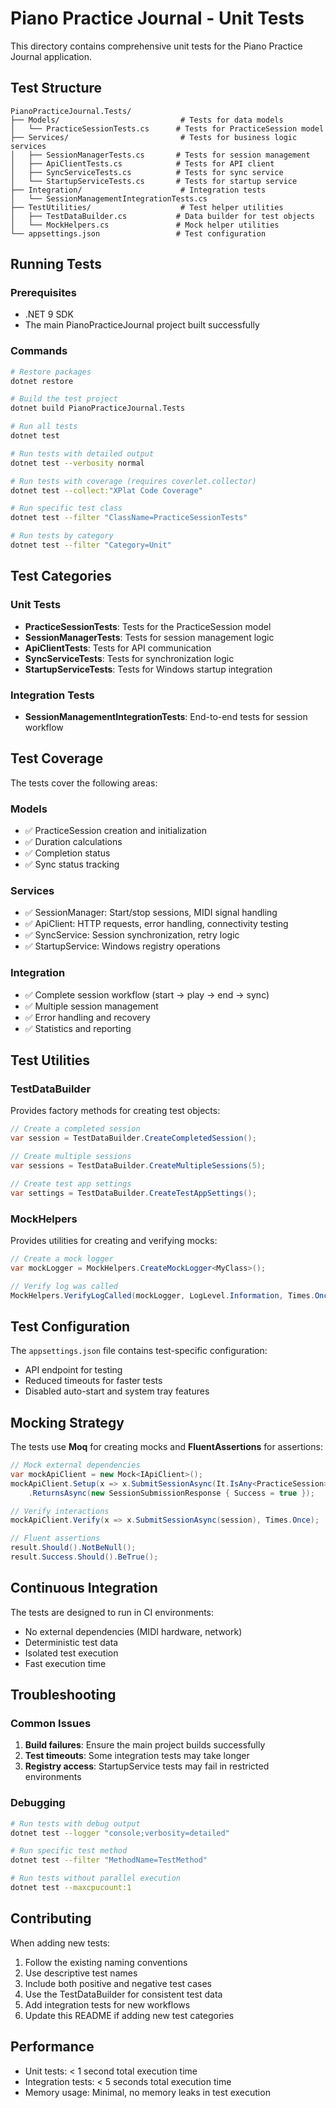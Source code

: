 # Piano Practice Journal - Unit Tests

This directory contains comprehensive unit tests for the Piano Practice Journal application.

## Test Structure

```
PianoPracticeJournal.Tests/
├── Models/                           # Tests for data models
│   └── PracticeSessionTests.cs      # Tests for PracticeSession model
├── Services/                         # Tests for business logic services
│   ├── SessionManagerTests.cs       # Tests for session management
│   ├── ApiClientTests.cs            # Tests for API client
│   ├── SyncServiceTests.cs          # Tests for sync service
│   └── StartupServiceTests.cs       # Tests for startup service
├── Integration/                      # Integration tests
│   └── SessionManagementIntegrationTests.cs
├── TestUtilities/                    # Test helper utilities
│   ├── TestDataBuilder.cs           # Data builder for test objects
│   └── MockHelpers.cs               # Mock helper utilities
└── appsettings.json                 # Test configuration
```

## Running Tests

### Prerequisites
- .NET 9 SDK
- The main PianoPracticeJournal project built successfully

### Commands

```bash
# Restore packages
dotnet restore

# Build the test project
dotnet build PianoPracticeJournal.Tests

# Run all tests
dotnet test

# Run tests with detailed output
dotnet test --verbosity normal

# Run tests with coverage (requires coverlet.collector)
dotnet test --collect:"XPlat Code Coverage"

# Run specific test class
dotnet test --filter "ClassName=PracticeSessionTests"

# Run tests by category
dotnet test --filter "Category=Unit"
```

## Test Categories

### Unit Tests
- **PracticeSessionTests**: Tests for the PracticeSession model
- **SessionManagerTests**: Tests for session management logic
- **ApiClientTests**: Tests for API communication
- **SyncServiceTests**: Tests for synchronization logic
- **StartupServiceTests**: Tests for Windows startup integration

### Integration Tests
- **SessionManagementIntegrationTests**: End-to-end tests for session workflow

## Test Coverage

The tests cover the following areas:

### Models
- ✅ PracticeSession creation and initialization
- ✅ Duration calculations
- ✅ Completion status
- ✅ Sync status tracking

### Services
- ✅ SessionManager: Start/stop sessions, MIDI signal handling
- ✅ ApiClient: HTTP requests, error handling, connectivity testing
- ✅ SyncService: Session synchronization, retry logic
- ✅ StartupService: Windows registry operations

### Integration
- ✅ Complete session workflow (start → play → end → sync)
- ✅ Multiple session management
- ✅ Error handling and recovery
- ✅ Statistics and reporting

## Test Utilities

### TestDataBuilder
Provides factory methods for creating test objects:
```csharp
// Create a completed session
var session = TestDataBuilder.CreateCompletedSession();

// Create multiple sessions
var sessions = TestDataBuilder.CreateMultipleSessions(5);

// Create test app settings
var settings = TestDataBuilder.CreateTestAppSettings();
```

### MockHelpers
Provides utilities for creating and verifying mocks:
```csharp
// Create a mock logger
var mockLogger = MockHelpers.CreateMockLogger<MyClass>();

// Verify log was called
MockHelpers.VerifyLogCalled(mockLogger, LogLevel.Information, Times.Once);
```

## Test Configuration

The `appsettings.json` file contains test-specific configuration:
- API endpoint for testing
- Reduced timeouts for faster tests
- Disabled auto-start and system tray features

## Mocking Strategy

The tests use **Moq** for creating mocks and **FluentAssertions** for assertions:

```csharp
// Mock external dependencies
var mockApiClient = new Mock<IApiClient>();
mockApiClient.Setup(x => x.SubmitSessionAsync(It.IsAny<PracticeSession>()))
    .ReturnsAsync(new SessionSubmissionResponse { Success = true });

// Verify interactions
mockApiClient.Verify(x => x.SubmitSessionAsync(session), Times.Once);

// Fluent assertions
result.Should().NotBeNull();
result.Success.Should().BeTrue();
```

## Continuous Integration

The tests are designed to run in CI environments:
- No external dependencies (MIDI hardware, network)
- Deterministic test data
- Isolated test execution
- Fast execution time

## Troubleshooting

### Common Issues

1. **Build failures**: Ensure the main project builds successfully
2. **Test timeouts**: Some integration tests may take longer
3. **Registry access**: StartupService tests may fail in restricted environments

### Debugging

```bash
# Run tests with debug output
dotnet test --logger "console;verbosity=detailed"

# Run specific test method
dotnet test --filter "MethodName=TestMethod"

# Run tests without parallel execution
dotnet test --maxcpucount:1
```

## Contributing

When adding new tests:
1. Follow the existing naming conventions
2. Use descriptive test names
3. Include both positive and negative test cases
4. Use the TestDataBuilder for consistent test data
5. Add integration tests for new workflows
6. Update this README if adding new test categories

## Performance

- Unit tests: < 1 second total execution time
- Integration tests: < 5 seconds total execution time
- Memory usage: Minimal, no memory leaks in test execution
